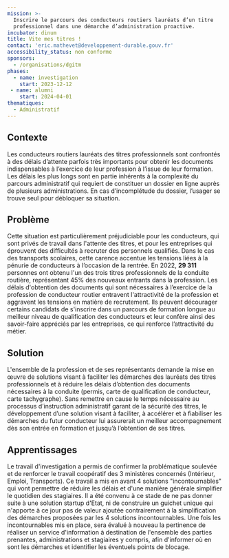 ```yaml
---
mission: >-
  Inscrire le parcours des conducteurs routiers lauréats d’un titre
  professionnel dans une démarche d’administration proactive.
incubator: dinum
title: Vite mes titres !
contact: 'eric.mathevet@developpement-durable.gouv.fr'
accessibility_status: non conforme
sponsors:
  - /organisations/dgitm
phases:
  - name: investigation
    start: 2023-12-12
 - name: alumni
    start: 2024-04-01
thematiques:
  - Administratif
---
```

## Contexte
Les conducteurs routiers lauréats des titres professionnels sont confrontés à des délais d’attente parfois très importants pour obtenir les documents indispensables à l’exercice de leur profession à l’issue de leur formation. Les délais les plus longs sont en partie inhérents à la complexité du parcours administratif qui requiert de constituer un dossier en ligne auprès de plusieurs administrations. En cas d’incomplétude du dossier, l’usager se trouve seul pour débloquer sa situation. 

## Problème

Cette situation est particulièrement préjudiciable pour les conducteurs, qui sont privés de travail dans l'attente des titres, et pour les entreprises qui éprouvent des difficultés à recruter des personnels qualifiés. Dans le cas des transports scolaires, cette carence accentue les tensions liées à la pénurie de conducteurs à l’occasion de la rentrée.
En 2022, **29 311** personnes ont obtenu l'un des trois titres professionnels de la conduite routière, représentant 45% des nouveaux entrants dans la profession. 
Les délais d'obtention des documents qui sont nécessaires à l’exercice de la profession de conducteur routier entravent l'attractivité de la profession et aggravent les tensions en matière de recrutement. Ils peuvent décourager certains candidats de s'inscrire dans un parcours de formation longue au meilleur niveau de qualification des conducteurs et leur confère ainsi des savoir-faire appréciés par les entreprises, ce qui renforce l’attractivité du métier.


## Solution

L'ensemble de la profession et de ses représentants demande la mise en œuvre de solutions visant à faciliter les démarches des lauréats des titres professionnels et à réduire les délais d’obtention des documents nécessaires à la conduite (permis, carte de qualification de conducteur, carte tachygraphe).
Sans remettre en cause le temps nécessaire au processus d’instruction administratif garant de la sécurité des titres, le développement d’une solution visant à faciliter, à accélérer et à fiabiliser les démarches du futur conducteur lui assurerait un meilleur accompagnement dès son entrée en formation et jusqu’à l’obtention de ses titres.

## Apprentissages
Le travail d'investigation a permis de confirmer la problématique soulevée et de renforcer le travail coopératif des 3 ministères concernés (Intérieur, Emploi, Transports). Ce travail a mis en avant 4 solutions "incontournables" qui vont permettre de réduire les délais et d'une manière générale simplifier le quotidien des stagiaires. Il a été convenu à ce stade de ne pas donner suite à une solution startup d'Etat, ni de construire un guichet unique qui n'apporte à ce jour pas de valeur ajoutée contrairement à la simplification des démarches proposées par les 4 solutions incontournables. 
Une fois les incontournables mis en place, sera évalué à nouveau la pertinence de réaliser un service d'information à destination de l'ensemble des parties prenantes, administrations et stagiaires y compris, afin d'informer où en sont les démarches et identifier les éventuels points de blocage. 
